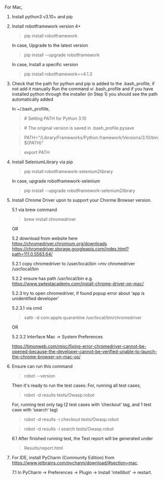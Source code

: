 
For Mac, 

1. Install python3 v3.10+ and pip

2. Install robotframework version 4+

    >pip install robotframework

   In case, Upgrade to the latest version
    >pip install --upgrade robotframework

   In case, Install a specific version
    >pip install robotframework==4.1.3


3.  Check that the path for python and pip is added to the .bash_profile, if not add it manually Run the command vi .bash_profile and if you have installed python through the installer (in Step 1) you should see the path automatically added

      In ~/.bash_profiile,

       >\# Setting PATH for Python 3.10

       >\# The original version is saved in .bash_profile.pysave 

       >PATH="/Library/Frameworks/Python.framework/Versions/3.10/bin:${PATH}" 

       >export PATH


4. Install SeleniumLibrary via pip
    >pip install robotframework-selenium2library

   In case, upgrade robotframework-selenium 
    >pip install --upgrade robotframework-selenium2library


5. Install Chrome Driver upon to support your Chorme Browser version.

   5.1 via brew command 
    >brew install chromedriver
   
   OR
   
   5.2 download from website here
   https://chromedriver.chromium.org/downloads
   https://chromedriver.storage.googleapis.com/index.html?path=111.0.5563.64/

      5.2.1 copy chromedriver to /user/local/bin
       >mv chromedriver /usr/local/bin

      5.2.2 ensure has path /usr/local/bin 
      e.g. https://www.swtestacademy.com/install-chrome-driver-on-mac/

      5.2.3 try to open chromedriver, if found popup error about ‘app is unidentified developer’
      
     5.2.3.1 via cmd 
      
     >xattr -d com.apple.quarantine /usr/local/bin/chromedriver

     OR
     
     5.2.3.2 Interface Mac -> System Preferences
      
      https://timonweb.com/misc/fixing-error-chromedriver-cannot-be-opened-because-the-developer-cannot-be-verified-unable-to-launch-the-chrome-browser-on-mac-os/


6. Ensure can run this command
    >robot --version

   Then it's ready to run the test cases:
   For, running all test cases,
    >robot -d results tests/Owasp.robot

   For, running test only tag (2 test cases with ‘checkout’ tag, and 1 test case with ‘search’ tag)
    >robot -d results -i checkout tests/Owasp.robot 

    >robot -d results -i search tests/Owasp.robot

   6.1 After finished running test, the Test report will be generated under 
    >Results/report.html


7. For IDE, install PyCharm (Community Edition) from https://www.jetbrains.com/pycharm/download/#section=mac.

   7.1 In PyCharm -> Preferences -> Plugin -> Install ‘intellibot’ -> restart.
